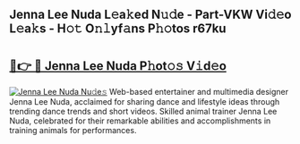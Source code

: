 ## Jenna Lee Nuda L𝚎a𝚔ed N𝚞𝚍e - Part-VKW Vi𝚍𝚎o L𝚎a𝚔s - H𝚘𝚝 O𝚗𝚕yf𝚊ns P𝚑𝚘tos r67ku

# <h2><a href="http://kfet9q.oniu.top/?m=Jenna+Lee+Nuda">🔗👉 🔴 Jenna Lee Nuda P𝚑ot𝚘𝚜 V𝚒d𝚎o</a></h2>

[![Jenna Lee Nuda Nu𝚍e𝚜](https://i.imgur.com/0qMVB7G.gif)](http://kfet9q.oniu.top/?m=Jenna+Lee+Nuda)
Web-based entertainer and multimedia designer Jenna Lee Nuda, acclaimed for sharing dance and lifestyle ideas through trending dance trends and short videos. Skilled animal trainer Jenna Lee Nuda, celebrated for their remarkable abilities and accomplishments in training animals for performances.  
